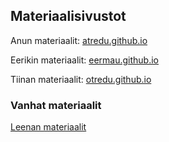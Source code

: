 ## Materiaalisivustot

Anun materiaalit:
[atredu.github.io](http://atredu.github.io)

Eerikin materiaalit:
[eermau.github.io](https://eermau.github.io/)

Tiinan materiaalit: 
[otredu.github.io](http://otredu.github.io)
### Vanhat materiaalit

[Leenan materiaalit](http://leeniemi.net)



